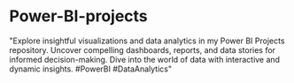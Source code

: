 # Power-BI-projects
"Explore insightful visualizations and data analytics in my Power BI Projects repository. Uncover compelling dashboards, reports, and data stories for informed decision-making. Dive into the world of data with interactive and dynamic insights. #PowerBI #DataAnalytics"
